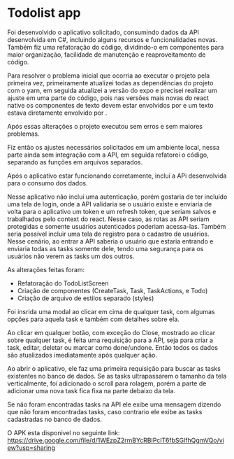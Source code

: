 
# Todolist app

Foi desenvolvido o aplicativo solicitado, consumindo dados da API desenvolvida em C#, incluindo alguns recursos e funcionalidades novas.
Também fiz uma refatoração do código, dividindo-o em componentes para maior organização, facilidade de manutenção e reaproveitamento de código.

Para resolver o problema inicial que ocorria ao executar o projeto pela primeira vez, primeiramente atualizei todas as dependências do projeto com o yarn, em seguida atualizei a versão do expo e precisei realizar um ajuste em uma parte do código, pois nas versões mais novas do react native os componentes de texto devem estar envolvidos por <Text> e um texto estava diretamente envolvido por <View>.

Após essas alterações o projeto executou sem erros e sem maiores problemas.

Fiz então os ajustes necessários solicitados em um ambiente local, nessa parte ainda sem integração com a API, em seguida refatorei o código, separando as funções em arquivos separados.

Após o aplicativo estar funcionando corretamente, incluí a APi desenvolvida para o consumo dos dados.

Nesse aplicativo não incluí uma autenticação, porém gostaria de ter incluído uma tela de login, onde a API validaria se o usuário existe e enviaria de volta para o aplicativo um token e um refresh token, que seriam salvos e trabalhados pelo context do react. Nesse caso, as rotas as API seriam protegidas e somente usuários autenticados poderiam acessa-las. Também seria possível incluir uma tela de registro para o cadastro de usuários.
Nesse cenário, ao entrar a API saberia o usuário que estaria entrando e enviaria todas as tasks somente dele, tendo uma segurança para os usuários não verem as tasks um dos outros.


As alterações feitas foram:
- Refatoração do TodoListScreen
- Criação de componentes (CreateTask, Task, TaskActions, e Todo)
- Criação de arquivo de estilos separado (styles)

Foi insrida uma modal ao clicar em cima de qualquer task, com algumas opções para aquela task e também com detalhes sobre ela.

Ao clicar em qualquer botão, com exceção do Close, mostrado ao clicar sobre qualquer task, é feita uma requisição para a API, seja para criar a task, editar, deletar ou marcar como done/undone.
Então todos os dados são atualizados imediatamente após qualquer ação.

Ao abrir o aplicativo, ele faz uma primeira requisição para buscar as tasks existentes no banco de dados. Se as tasks ultrapassarem o tamanho da tela verticalmente, foi adicionado o scroll para rolagem, porém a parte de adicionar uma nova task fica fixa na parte debaixo da tela.

Se não foram encontradas tasks na API ele exibe uma mensagem dizendo que não foram encontradas tasks, caso contrario ele exibe as tasks cadastradas no banco de dados.

O APK esta disponivel no seguinte link: https://drive.google.com/file/d/1WEzpZ2rmBYcRBlPcIT6fbSGlfhQgmVQo/view?usp=sharing